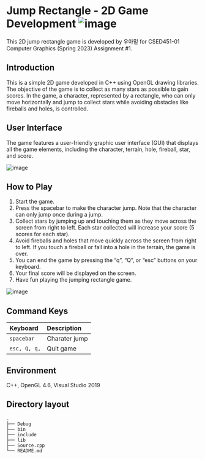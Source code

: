 # Jump Rectangle - 2D Game Development ![image](https://user-images.githubusercontent.com/55921538/224548489-5a469c52-a3aa-40f3-b79b-24eccdd3ffd8.png)

This 2D jump rectangle game is developed by 우아밑 for CSED451-01 Computer Graphics (Spring 2023) Assignment #1. 



## Introduction
This is a simple 2D game developed in C++ using OpenGL drawing libraries. The objective of the game is to collect as many stars as possible to gain scores. In the game, a character, represented by a rectangle, who can only move horizontally and jump to collect stars while avoiding obstacles like fireballs and holes, is controlled. 

## User Interface 
The game features a user-friendly graphic user interface (GUI) that displays all the game elements, including the character, terrain, hole, fireball, star, and score.

![image](https://user-images.githubusercontent.com/55921538/224548548-ba346264-87a8-4844-aab4-936394186373.png)

## How to Play

1. Start the game.
2. Press the spacebar to make the character jump. Note that the character can only jump once during a jump.
3. Collect stars by jumping up and touching them as they move across the screen from right to left. Each star collected will increase your score (5 scores for each star).
4. Avoid fireballs and holes that move quickly across the screen from right to left. If you touch a fireball or fall into a hole in the terrain, the game is over.
5. You can end the game by pressing the “q”, “Q”, or “esc” buttons on your keyboard. 
6. Your final score will be displayed on the screen. 
7. Have fun playing the jumping rectangle game. 

![image](https://user-images.githubusercontent.com/55921538/224548641-2b6349ac-53c3-4771-b2b7-163500ebcb81.png)

## Command Keys

| Keyboard | Description      
| :-------- | :------- |  
| `spacebar` | Charater jump |  
| `esc, Q, q,` | Quit game |  

## Environment
C++,
OpenGL 4.6,
Visual Studio 2019

## Directory layout 
    .
    ├── Debug                 
    ├── bin                   
    ├── include                    
    ├── lib      
    ├── Source.cpp 
    └── README.md

